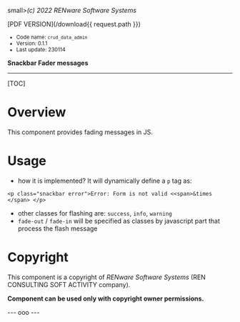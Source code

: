 small>*(c) 2022 RENware Software Systems*</small>

[PDF VERSION](/download{{ request.path }})

<small>

* Code name: `crud_data_admin`
* Version: 0.1.1
* Last update: 230114
</small>

**Snackbar Fader messages**

***

[TOC]


# Overview

This component provides fading messages in JS.

# Usage

* how it is implemented? It will dynamically define a `p` tag as:

```
<p class="snackbar error">Error: Form is not valid <<span>&times </span> </p>
```

* other classes for flashing are: `success`, `info`, `warning`
* `fade-out` / `fade-in` will be specified as classes by javascript part that process the flash message



# Copyright

This component is a copyright of *RENware Software Systems* (REN CONSULTING SOFT ACTIVITY company).

**Component can be used only with copyright owner permissions.**


--- ooo ---